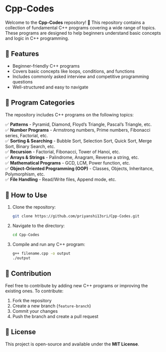 # Cpp-Codes

Welcome to the **Cpp-Codes** repository! 🚀 This repository contains a collection of fundamental C++ programs covering a wide range of topics. These programs are designed to help beginners understand basic concepts and logic in C++ programming.

## 📌 Features
- Beginner-friendly C++ programs
- Covers basic concepts like loops, conditions, and functions
- Includes commonly asked interview and competitive programming questions
- Well-structured and easy to navigate

## 📂 Program Categories
The repository includes C++ programs on the following topics:

✅ **Patterns** - Pyramid, Diamond, Floyd’s Triangle, Pascal’s Triangle, etc.  
✅ **Number Programs** - Armstrong numbers, Prime numbers, Fibonacci series, Factorial, etc.  
✅ **Sorting & Searching** - Bubble Sort, Selection Sort, Quick Sort, Merge Sort, Binary Search, etc.  
✅ **Recursion** - Factorial, Fibonacci, Tower of Hanoi, etc.  
✅ **Arrays & Strings** - Palindrome, Anagram, Reverse a string, etc.  
✅ **Mathematical Programs** - GCD, LCM, Power function, etc.  
✅ **Object-Oriented Programming (OOP)** - Classes, Objects, Inheritance, Polymorphism, etc.  
✅ **File Handling** - Read/Write files, Append mode, etc.  

## 📜 How to Use
1. Clone the repository:
   ```sh
   git clone https://github.com/priyanshi13sri/Cpp-Codes.git
   ```
2. Navigate to the directory:
   ```sh
   cd Cpp-Codes
   ```
3. Compile and run any C++ program:
   ```sh
   g++ filename.cpp -o output
   ./output
   ```

## 📌 Contribution
Feel free to contribute by adding new C++ programs or improving the existing ones. To contribute:
1. Fork the repository
2. Create a new branch (`feature-branch`)
3. Commit your changes
4. Push the branch and create a pull request

## 📄 License
This project is open-source and available under the **MIT License**.
